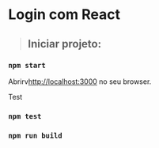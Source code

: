 # Login com React




> ## Iniciar projeto:

### `npm start`

Abrirv[http://localhost:3000](http://localhost:3000) no seu browser.

Test

### `npm test`



### `npm run build`


